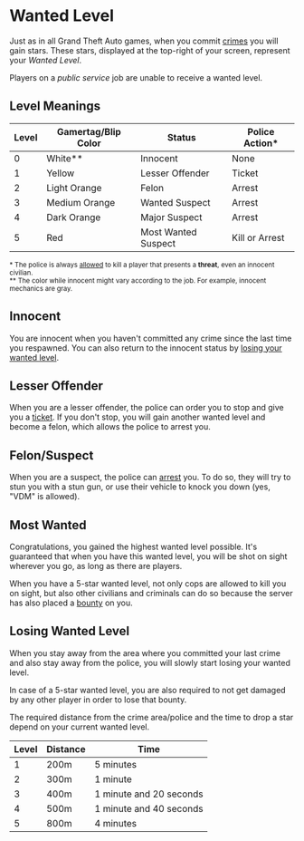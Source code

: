 # Wanted Level
Just as in all Grand Theft Auto games, when you commit [crimes](/wiki/criminal/crimes) you will gain stars. These stars, displayed at the top-right of your screen, represent your *Wanted Level*.

Players on a *public service* job are unable to receive a wanted level.

## Level Meanings
| Level | Gamertag/Blip Color | Status | Police Action* |
| --- | --- | --- | --- |
| 0 | White** | Innocent | None |
| 1 | Yellow | Lesser Offender | Ticket |
| 2 | Light Orange | Felon | Arrest |
| 3 | Medium Orange | Wanted Suspect | Arrest |
| 4 | Dark Orange | Major Suspect | Arrest |
| 5 | Red | Most Wanted Suspect | Kill or Arrest |

<small>* The police is always [allowed](/rules/full#what-is-defense-of-life) to kill a player that presents a **threat**, even an innocent civilian.</small><br/>
<small>** The color while innocent might vary according to the job. For example, innocent mechanics are gray.</small>

## Innocent
You are innocent when you haven't committed any crime since the last time you respawned. You can also return to the innocent status by [losing your wanted level](#losing-wanted-level).

## Lesser Offender
When you are a lesser offender, the police can order you to stop and give you a [ticket](/wiki/criminal/tickets). If you don't stop, you will gain another wanted level and become a felon, which allows the police to arrest you.

## Felon/Suspect
When you are a suspect, the police can [arrest](/wiki/criminal/arrest) you. To do so, they will try to stun you with a stun gun, or use their vehicle to knock you down (yes, "VDM" is allowed).

## Most Wanted
Congratulations, you gained the highest wanted level possible. It's guaranteed that when you have this wanted level, you will be shot on sight wherever you go, as long as there are players.

When you have a 5-star wanted level, not only cops are allowed to kill you on sight, but also other civilians and criminals can do so because the server has also placed a [bounty](/wiki/criminal/bounties) on you.

## Losing Wanted Level
When you stay away from the area where you committed your last crime and also stay away from the police, you will slowly start losing your wanted level.

In case of a 5-star wanted level, you are also required to not get damaged by any other player in order to lose that bounty.

The required distance from the crime area/police and the time to drop a star depend on your current wanted level.

| Level | Distance | Time |
| --- | --- | --- |
| 1 | 200m | 5 minutes |
| 2 | 300m | 1 minute |
| 3 | 400m | 1 minute and 20 seconds |
| 4 | 500m | 1 minute and 40 seconds |
| 5 | 800m | 4 minutes |
